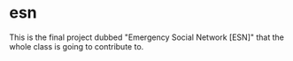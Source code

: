 # esn
This is the final project dubbed "Emergency Social Network [ESN]" that the whole class is going to contribute to.
